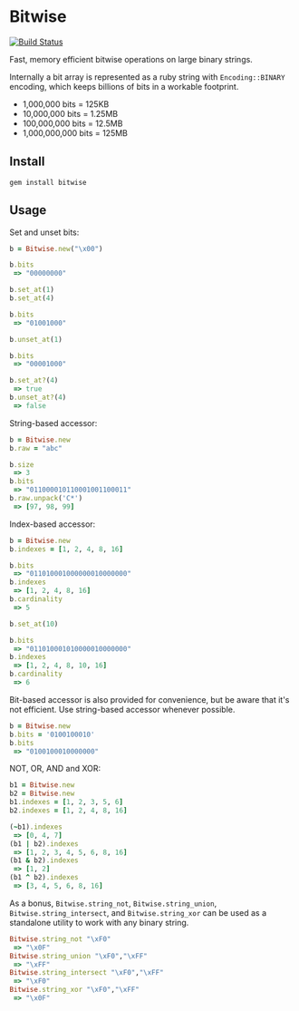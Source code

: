 Bitwise
=======

[![Build Status](https://secure.travis-ci.org/kenn/bitwise.png)](http://travis-ci.org/kenn/bitwise)

Fast, memory efficient bitwise operations on large binary strings.

Internally a bit array is represented as a ruby string with `Encoding::BINARY` encoding, which keeps billions of bits in a workable footprint.

* 1,000,000 bits = 125KB
* 10,000,000 bits = 1.25MB
* 100,000,000 bits = 12.5MB
* 1,000,000,000 bits = 125MB

Install
-------

    gem install bitwise

Usage
-----

Set and unset bits:

```ruby
b = Bitwise.new("\x00")

b.bits
 => "00000000"

b.set_at(1)
b.set_at(4)

b.bits
 => "01001000"

b.unset_at(1)

b.bits
 => "00001000"

b.set_at?(4)
 => true
b.unset_at?(4)
 => false
```

String-based accessor:

```ruby
b = Bitwise.new
b.raw = "abc"

b.size
 => 3
b.bits
 => "011000010110001001100011"
b.raw.unpack('C*')
 => [97, 98, 99]
```

Index-based accessor:

```ruby
b = Bitwise.new
b.indexes = [1, 2, 4, 8, 16]

b.bits
 => "011010001000000010000000"
b.indexes
 => [1, 2, 4, 8, 16]
b.cardinality
 => 5

b.set_at(10)

b.bits
 => "011010001010000010000000"
b.indexes
 => [1, 2, 4, 8, 10, 16]
b.cardinality
 => 6
```

Bit-based accessor is also provided for convenience, but be aware that it's not efficient. Use string-based accessor whenever possible.

```ruby
b = Bitwise.new
b.bits = '0100100010'
b.bits
 => "0100100010000000"
```

NOT, OR, AND and XOR:

```ruby
b1 = Bitwise.new
b2 = Bitwise.new
b1.indexes = [1, 2, 3, 5, 6]
b2.indexes = [1, 2, 4, 8, 16]

(~b1).indexes
 => [0, 4, 7]
(b1 | b2).indexes
 => [1, 2, 3, 4, 5, 6, 8, 16]
(b1 & b2).indexes
 => [1, 2]
(b1 ^ b2).indexes
 => [3, 4, 5, 6, 8, 16]
```

As a bonus, `Bitwise.string_not`, `Bitwise.string_union`, `Bitwise.string_intersect`, and `Bitwise.string_xor` can be used as a standalone utility to work with any binary string.

```ruby
Bitwise.string_not "\xF0"
 => "\x0F"
Bitwise.string_union "\xF0","\xFF"
 => "\xFF"
Bitwise.string_intersect "\xF0","\xFF"
 => "\xF0"
Bitwise.string_xor "\xF0","\xFF"
 => "\x0F"
```
